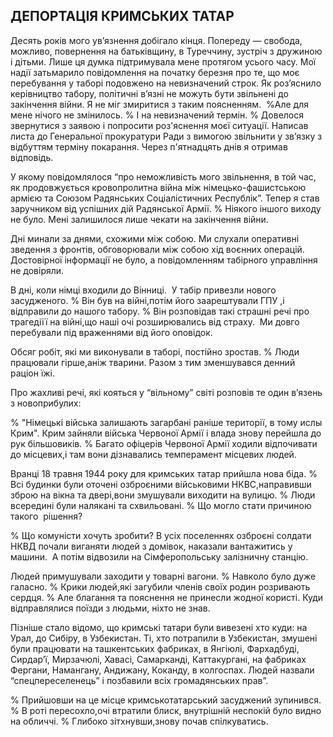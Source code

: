 ## ДЕПОРТАЦІЯ КРИМСЬКИХ ТАТАР

Десять років мого ув’язнення добігало кінця.
Попереду — свобода, можливо, повернення на батьківщину, в Туреччину, зустріч з дружиною і дітьми.
Лише ця думка підтримувала мене протягом усього часу.
Мої надії затьмарило повідомлення на початку березня про те, що моє перебування у таборі подовжено на невизначений строк.
Як роз’яснило керівництво табору, політичні в’язні не можуть бути звільнені до закінчення війни.
Я не міг змиритися з таким поясненням.
 %Але для мене нічого не змінилось.
% І на невизначений термін.
% Довелося звернутися з заявою і попросити роз'яснення моєї ситуації.
Написав листа до Генеральної прокуратури Ради з вимогою звільнити у зв’язку з відбуттям терміну покарання.
Через п'ятнадцять днів я отримав відповідь.

У якому повідомлялося “про неможливість мого звільнення, в той час, як продовжується кровопролитна війна між німецько-фашистською армією та Союзом Радянських Соціалістичних Республік”. Тепер я став заручником від успішних дій Радянської Армії.
% Ніякого іншого виходу не було.
Мені залишилося лише чекати на закінчення війни.

Дні минали за днями, схожими між собою.
Ми слухали оперативні зведення з фронтів, обговорювали між собою хід воєнних операцій.
Достовірної інформації не було, а повідомленням табірного управління не довіряли.

В дні, коли німці входили до Вінниці.
 У табір привезли нового засудженого.
% Він був на війні,потім його заарештували ГПУ ,і відправили до нашого табору.
% Він розповідав такі страшні речі про трагедіїї на війні,що наші очі розширювались від страху.
 Ми довго перебували під враженнями від його оповідок.

Обсяг робіт, які ми виконували в таборі, постійно зростав.
% Люди працювали гірше,аніж тварини.
Разом з тим зменшувався денний раціон їжі.

Про жахливі речі, які кояться у “вільному” світі розповів те один в’язень з новоприбулих:

% "Німецькі війська залишають загарбані раніше території, в тому ислы Крим".
Крим зайняли війська Червоної Армії і влада знову перейшла до рук більшовиків.
% Багато офіцерів Червоної Армії ходили відпочивати до місцевих,і там вони дізнавались темперамент місцевих людей.

Вранці 18 травня 1944 року для кримських татар прийшла нова біда.
% Всі будинки були оточені озброєними військовими НКВС,направивши зброю на вікна та двері,вони змушували виходити на вулицю.
% Люди всередині були налякані та схвильовані.
% Що могло стати причиною такого  рішення?

% Що комуністи хочуть зробити?
В усіх поселеннях озброєні солдати НКВД почали виганяти людей з домівок, наказали вантажитись у машини.
 А потім відвозили на Сімферопольську залізничну станцію.

Людей примушували заходити у товарні вагони.
% Навколо було дуже галасно.
% Крики людей,які загубили членів своїх родин розривають сердця.
% Але благання та пояснення не принесли жодної користі.
Куди відправлялися поїзди з людьми, ніхто не знав.

Пізніше стало відомо, що кримські татари були вивезені хто куди: на Урал, до Сибіру, в Узбекистан.
Ті, хто потрапили в Узбекистан, змушені були працювати на ташкентських фабриках, в Янгіюлі, Фархадбуді, Сирдар’ї, Мирзачюлі, Хавасі, Самарканді, Каттакургані, на фабриках Фергани, Намангану, Андижану, Коканду, в колгоспах.
Людей назвали “спецпереселенець” і позбавили всіх громадянських прав”.

% Прийшовши на це місце кримськотатарський засуджений зупинився.
% В роті пересохло,очі втратили блиск, внутрішній неспокій було видно на обличчі.
% Глибоко зітхнувши,знову почав спілкуватись.